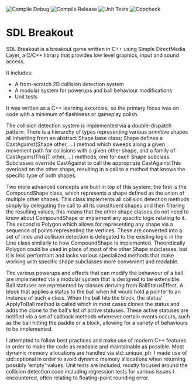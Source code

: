 ![Compile Debug](https://github.com/Autoquark/SdlBreakout/workflows/Compile%20Debug/badge.svg)
![Compile Release](https://github.com/Autoquark/SdlBreakout/workflows/Compile%20Release/badge.svg)
![Unit Tests](https://github.com/Autoquark/SdlBreakout/workflows/Unit%20Tests/badge.svg)
![Cppcheck](https://github.com/Autoquark/SdlBreakout/workflows/cppcheck/badge.svg)

# SDL Breakout

SDL Breakout is a breakout game written in C++ using Simple DirectMedia Layer, a C/C++ library that provides low level graphics, input and sound access.

It includes:

- A from-scratch 2D collision detection system
- A modular system for powerups and ball behaviour modifications
- Unit tests

It was written as a C++ learning excercise, so the primary focus was on code with a minimum of flashiness or gameplay polish.

The collision detection system is implemented via a double-dispatch pattern. There is a hierarchy of types representing various primitive shapes all inheriting from an abstract Shape base class; Shape defines a CastAgainst(Shape other, ...) method which sweeps along a given movement path for collisions with a given other shape, and a family of CastAgainstThis(T other, ...) methods, one for each Shape subclass. Subclasses override CastAgainst to call the appropriate CastAgainstThis overload on the other shape, resulting in a call to a method that knows the specific type of both shapes.

Two more advanced concepts are built in top of this system; the first is the CompoundShape class, which represents a shape defined as the union of multiple other shapes. This class implements all collision detection methods simply by delegating the call to all its constituent shapes and then filtering the resulting values; this means that the other shape classes do not need to know about CompoundShape or implement any specific logic relating to it.
The second is Polygon which allows for representing any shape via a sequence of points representing the vertices. These are converted into a set of lines and collision detection is delegated to the existing logic in the Line class similarly to how CompoundShape is implemented. Theoretically Polygon could be used in place of most of the other Shape subclasses, but it is less performant and lacks various specialized methods that make working with specific shape subclasses more convenient and readable.

The various powerups and effects that can modify the behaviour of a ball are implemented via a modular system that is designed to be extensible. Ball statuses are represented by classes deriving from BallStatusEffect. A block that applies a status to the ball when hit would hold a pointer to an instance of such a class. When the ball hits the block, the status' ApplyToBall method is called which in most cases clones the status and adds the clone to the ball's list of active statuses. These active statuses are notified via a set of callback methods whenever certain events occurs, such as the ball hitting the paddle or a block, allowing for a variety of behaviours to be implemented.

I attempted to follow best practices and make use of modern C++ features in order to make the code as readable and maintainable as possible. Most dynamic memory allocations are handled via std::unique_ptr. I made use of std::optional in order to avoid dynamic memory allocations when returning possibly 'empty' values. Unit tests are included, mostly focused around the collision detection code including regression tests for various issues I encountered, often relating to floating-point rounding error.
